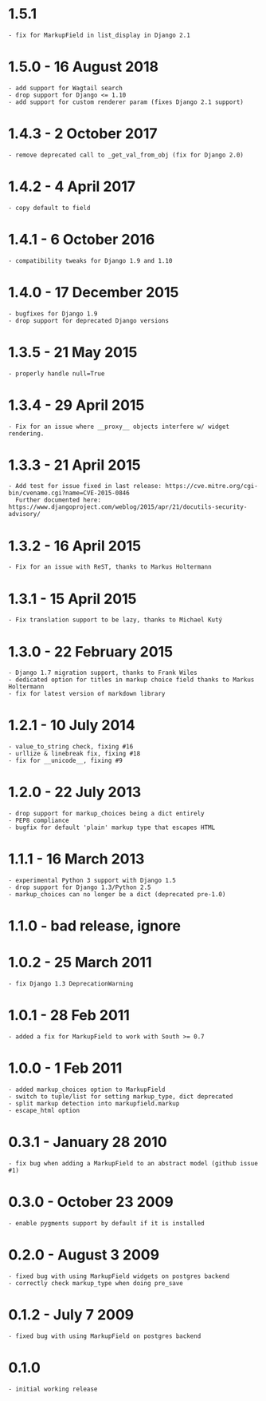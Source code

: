 1.5.1 
======================
    - fix for MarkupField in list_display in Django 2.1

1.5.0 - 16 August 2018
======================
    - add support for Wagtail search
    - drop support for Django <= 1.10
    - add support for custom renderer param (fixes Django 2.1 support)

1.4.3 - 2 October 2017
======================
    - remove deprecated call to _get_val_from_obj (fix for Django 2.0)

1.4.2 - 4 April 2017
====================
    - copy default to field

1.4.1 - 6 October 2016
======================
    - compatibility tweaks for Django 1.9 and 1.10

1.4.0 - 17 December 2015
=========================
    - bugfixes for Django 1.9
	- drop support for deprecated Django versions

1.3.5 - 21 May 2015
===================
    - properly handle null=True

1.3.4 - 29 April 2015
=====================
    - Fix for an issue where __proxy__ objects interfere w/ widget rendering.

1.3.3 - 21 April 2015
=====================
    - Add test for issue fixed in last release: https://cve.mitre.org/cgi-bin/cvename.cgi?name=CVE-2015-0846
      Further documented here: https://www.djangoproject.com/weblog/2015/apr/21/docutils-security-advisory/

1.3.2 - 16 April 2015
=====================
    - Fix for an issue with ReST, thanks to Markus Holtermann

1.3.1 - 15 April 2015
=====================
    - Fix translation support to be lazy, thanks to Michael Kutý

1.3.0 - 22 February 2015
========================
    - Django 1.7 migration support, thanks to Frank Wiles
    - dedicated option for titles in markup choice field thanks to Markus Holtermann
    - fix for latest version of markdown library

1.2.1 - 10 July 2014
====================
    - value_to_string check, fixing #16
    - urllize & linebreak fix, fixing #18
    - fix for __unicode__, fixing #9

1.2.0 - 22 July 2013
====================
    - drop support for markup_choices being a dict entirely
    - PEP8 compliance
    - bugfix for default 'plain' markup type that escapes HTML

1.1.1 - 16 March 2013
=====================
    - experimental Python 3 support with Django 1.5
    - drop support for Django 1.3/Python 2.5
    - markup_choices can no longer be a dict (deprecated pre-1.0)

1.1.0 - bad release, ignore
=============================

1.0.2 - 25 March 2011
=====================
    - fix Django 1.3 DeprecationWarning

1.0.1 - 28 Feb 2011
===================
    - added a fix for MarkupField to work with South >= 0.7

1.0.0 - 1 Feb 2011
==================
    - added markup_choices option to MarkupField
    - switch to tuple/list for setting markup_type, dict deprecated
    - split markup detection into markupfield.markup
    - escape_html option

0.3.1 - January 28 2010
=======================
    - fix bug when adding a MarkupField to an abstract model (github issue #1)

0.3.0 - October 23 2009
=======================
    - enable pygments support by default if it is installed

0.2.0 - August 3 2009
=====================
    - fixed bug with using MarkupField widgets on postgres backend
    - correctly check markup_type when doing pre_save

0.1.2 - July 7 2009
===================
    - fixed bug with using MarkupField on postgres backend

0.1.0
=====
    - initial working release
